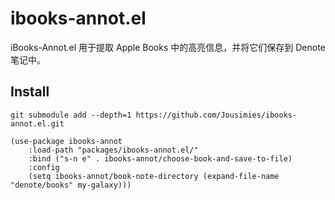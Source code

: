 # ibooks-annot.el

iBooks-Annot.el 用于提取 Apple Books 中的高亮信息，并将它们保存到 Denote 笔记中。


## Install

``` shell
git submodule add --depth=1 https://github.com/Jousimies/ibooks-annot.el.git
```

``` emacs-lisp
(use-package ibooks-annot
    :load-path "packages/ibooks-annot.el/"
    :bind ("s-n e" . ibooks-annot/choose-book-and-save-to-file)
    :config
    (setq ibooks-annot/book-note-directory (expand-file-name "denote/books" my-galaxy)))
```
